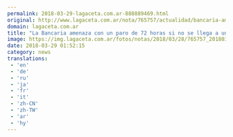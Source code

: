 ```yaml
---
permalink: 2018-03-29-lagaceta.com.ar-888889469.html
original: http://www.lagaceta.com.ar/nota/765757/actualidad/bancaria-amenaza-paro-72-horas-si-no-se-llega-acuerdo-ministerio-trabajo.html
domain: lagaceta.com.ar
title: "La Bancaria amenaza con un paro de 72 horas si no se llega a un acuerdo con el ministerio de Trabajo"
image: https://img.lagaceta.com.ar/fotos/notas/2018/03/28/765757_20180328223814.jpg
date: 2018-03-29 01:52:15
category: news
translations: 
 - 'en'
 - 'de'
 - 'ru'
 - 'ja'
 - 'fr'
 - 'it'
 - 'zh-CN'
 - 'zh-TW'
 - 'ar'
 - 'hy'
---
```


